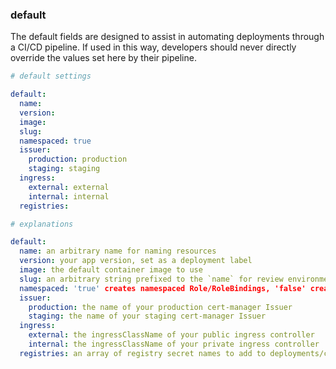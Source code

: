 
### default

The default fields are designed to assist in automating deployments through a CI/CD pipeline. If used in this way, developers should never directly override the values set here by their pipeline.

```yaml
# default settings

default:
  name:
  version:
  image:
  slug:
  namespaced: true
  issuer:
    production: production
    staging: staging
  ingress:
    external: external
    internal: internal
  registries:
```

```yaml
# explanations

default:
  name: an arbitrary name for naming resources
  version: your app version, set as a deployment label
  image: the default container image to use
  slug: an arbitrary string prefixed to the `name` for review environments. if set, will set the certificate issuer to staging
  namespaced: 'true' creates namespaced Role/RoleBindings, 'false' creates ClusterRole,ClusterRoleBindings
  issuer:
    production: the name of your production cert-manager Issuer
    staging: the name of your staging cert-manager Issuer
  ingress:
    external: the ingressClassName of your public ingress controller
    internal: the ingressClassName of your private ingress controller
  registries: an array of registry secret names to add to deployments/cronjobs
```
